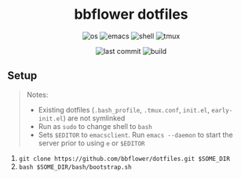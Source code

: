 <div align="center">

# bbflower dotfiles

<!-- ![GitHub Workflow Status](https://img.shields.io/github/workflow/status/bbflower/dotfiles/Bootstrap%20Develop%20Environment?color=gray&logo=github&style=for-the-badge&labelColor=FA824C) -->

![os](https://img.shields.io/badge/os-gray?style=for-the-badge&labelColor=6D9DC5&logo=apple) 
![emacs](https://img.shields.io/badge/emacs-gray?style=for-the-badge&labelColor=646CFF&logo=gnuemacs&logoColor=white)
![shell](https://img.shields.io/badge/bash-gray?style=for-the-badge&logo=gnubash&labelColor=179287&logoColor=white)
![tmux](https://img.shields.io/badge/tmux-gray?style=for-the-badge&logo=tmux&labelColor=0AC18E&logoColor=white)
 
![last commit](https://img.shields.io/github/last-commit/bbflower/dotfiles?style=for-the-badge&logo=git&labelColor=357DED&logoColor=white&color=gray)
![build](https://img.shields.io/github/workflow/status/bbflower/dotfiles/Bootstrap%20Develop%20Environment?style=for-the-badge)

</div>

## Setup

> Notes:
> - Existing dotfiles (`.bash_profile`, `.tmux.conf`, `init.el`, `early-init.el`) are not symlinked
> - Run as `sudo` to change shell to `bash`
> - Sets `$EDITOR` to `emacsclient`. Run `emacs --daemon` to start the server prior to using `e` or `$EDITOR`

1. `git clone https://github.com/bbflower/dotfiles.git $SOME_DIR`
2. `bash $SOME_DIR/bash/bootstrap.sh`
